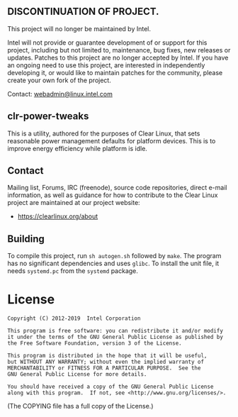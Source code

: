 ## DISCONTINUATION OF PROJECT. 

This project will no longer be maintained by Intel. 

Intel will not provide or guarantee development of or support for this project, including but not limited to, maintenance, bug fixes, new releases or updates. Patches to this project are no longer accepted by Intel. If you have an ongoing need to use this project, are interested in independently developing it, or would like to maintain patches for the community, please create your own fork of the project.

Contact: webadmin@linux.intel.com  
## clr-power-tweaks

This is a utility, authored for the purposes of Clear Linux, that sets
reasonable power management defaults for platform devices. This is to improve
energy efficiency while platform is idle.


## Contact

Mailing list, Forums, IRC (freenode), source code repositories, direct e-mail
information, as well as guidance for how to contribute to the Clear Linux
project are maintained at our project website:
* https://clearlinux.org/about


## Building

To compile this project, run `sh autogen.sh` followed by `make`. The program
has no significant dependencies and uses `glibc`. To install the unit file,
it needs `systemd.pc` from the `systemd` package.


# License

```
Copyright (C) 2012-2019  Intel Corporation

This program is free software: you can redistribute it and/or modify
it under the terms of the GNU General Public License as published by
the Free Software Foundation, version 3 of the License.

This program is distributed in the hope that it will be useful,
but WITHOUT ANY WARRANTY; without even the implied warranty of
MERCHANTABILITY or FITNESS FOR A PARTICULAR PURPOSE.  See the
GNU General Public License for more details.

You should have received a copy of the GNU General Public License
along with this program.  If not, see <http://www.gnu.org/licenses/>.
```

(The COPYING file has a full copy of the License.)
